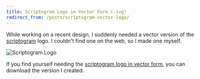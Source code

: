 ```yaml
---
title: Scriptogram Logo in Vector Form (.svg)
redirect_from: /posts/scriptogram-vector-logo/
---
```


While working on a recent design, I suddenly needed a vector version of the [scriptogram](http://scriptogr.am/) logo. I couldn't find one on the web, so I made one myself.

![Scriptogram Logo](/images/2013/scriptogram-logo.png)

If you find yourself needing the [scriptogram logo in vector form](/images/2013/scriptogram-logo.svg), you can download the version I created.

